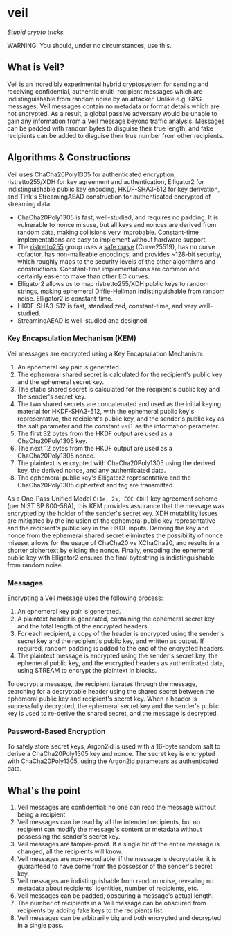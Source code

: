 # veil

_Stupid crypto tricks._

WARNING: You should, under no circumstances, use this.

## What is Veil?

Veil is an incredibly experimental hybrid cryptosystem for sending and receiving confidential,
authentic multi-recipient messages which are indistinguishable from random noise by an attacker.
Unlike e.g. GPG messages, Veil messages contain no metadata or format details which are not
encrypted. As a result, a global passive adversary would be unable to gain any information from a
Veil message beyond traffic analysis. Messages can be padded with random bytes to disguise their
true length, and fake recipients can be added to disguise their true number from other recipients.

## Algorithms & Constructions

Veil uses ChaCha20Poly1305 for authenticated encryption, ristretto255/XDH for key agreement and
authentication, Elligator2 for indistinguishable public key encoding, HKDF-SHA3-512 for key
derivation, and Tink's StreamingAEAD construction for authenticated encrypted of streaming data.

* ChaCha20Poly1305 is fast, well-studied, and requires no padding. It is vulnerable to nonce misuse,
  but all keys and nonces are derived from random data, making collisions very improbable.
  Constant-time implementations are easy to implement without hardware support.
* The [ristretto255](https://ristretto.group) group uses a
  [safe curve](https://safecurves.cr.yp.to) (Curve25519), has no curve cofactor, has non-malleable
  encodings, and provides ~128-bit security, which roughly maps to the security levels of the other
  algorithms and constructions. Constant-time implementations are common and certainly easier to
  make than other EC curves.
* Elligator2 allows us to map ristretto255/XDH public keys to random strings, making ephemeral
  Diffie-Hellman indistinguishable from random noise. Elligator2 is constant-time.
* HKDF-SHA3-512 is fast, standardized, constant-time, and very well-studied.
* StreamingAEAD is well-studied and designed.

### Key Encapsulation Mechanism (KEM)

Veil messages are encrypted using a Key Encapsulation Mechanism:

1. An ephemeral key pair is generated.
2. The ephemeral shared secret is calculated for the recipient's public key and the ephemeral
   secret key.
3. The static shared secret is calculated for the recipient's public key and the sender's 
   secret key.
4. The two shared secrets are concatenated and used as the initial keying material for
   HKDF-SHA3-512, with the ephemeral public key's representative, the recipient's public key, and 
   the sender's public key as the salt parameter and the constant `veil` as the information
   parameter.
5. The first 32 bytes from the HKDF output are used as a ChaCha20Poly1305 key.
6. The next 12 bytes from the HKDF output are used as a ChaCha20Poly1305 nonce.
7. The plaintext is encrypted with ChaCha20Poly1305 using the derived key, the derived nonce, and
   any authenticated data.
8. The ephemeral public key's Elligator2 representative and the ChaCha20Poly1305 ciphertext and tag
   are transmitted.

As a One-Pass Unified Model `C(1e, 2s, ECC CDH)` key agreement scheme (per NIST SP 800-56A), this
KEM provides assurance that the message was encrypted by the holder of the sender's secret key. XDH
mutability issues are mitigated by the inclusion of the ephemeral public key representative and the
recipient's public key in the HKDF inputs. Deriving the key and nonce from the ephemeral shared
secret eliminates the possibility of nonce misuse, allows for the usage of ChaCha20 vs XChaCha20,
and results in a shorter ciphertext by eliding the nonce. Finally, encoding the ephemeral public key
with Elligator2 ensures the final bytestring is indistinguishable from random noise.

### Messages

Encrypting a Veil message uses the following process:

1. An ephemeral key pair is generated.
2. A plaintext header is generated, containing the ephemeral secret key and the total length of
   the encrypted headers.
3. For each recipient, a copy of the header is encrypted using the sender's secret key and the
   recipient's public key, and written as output. If required, random padding is added to the end
   of the encrypted headers.
4. The plaintext message is encrypted using the sender's secret key, the ephemeral public key, and 
   the encrypted headers as authenticated data, using STREAM to encrypt the plaintext in blocks.

To decrypt a message, the recipient iterates through the message, searching for a decryptable header
using the shared secret between the ephemeral public key and recipient's secret key. When a header
is successfully decrypted, the ephemeral secret key and the sender's public key is used to re-derive
the shared secret, and the message is decrypted.

### Password-Based Encryption

To safely store secret keys, Argon2id is used with a 16-byte random salt to derive a
ChaCha20Poly1305 key and nonce. The secret key is encrypted with ChaCha20Poly1305, using the
Argon2id parameters as authenticated data.

## What's the point

1. Veil messages are confidential: no one can read the message without being a recipient.
2. Veil messages can be read by all the intended recipients, but no recipient can modify the
   message's content or metadata without possessing the sender's secret key.
3. Veil messages are tamper-proof. If a single bit of the entire message is changed, all the
   recipients will know.
4. Veil messages are non-repudiable: if the message is decryptable, it is guaranteed to have come
   from the possessor of the sender's secret key.
5. Veil messages are indistinguishable from random noise, revealing no metadata about recipients'
   identities, number of recipients, etc.
6. Veil messages can be padded, obscuring a message's actual length.
7. The number of recipients in a Veil message can be obscured from recipients by adding fake keys
   to the recipients list.
8. Veil messages can be arbitrarily big and both encrypted and decrypted in a single pass.
